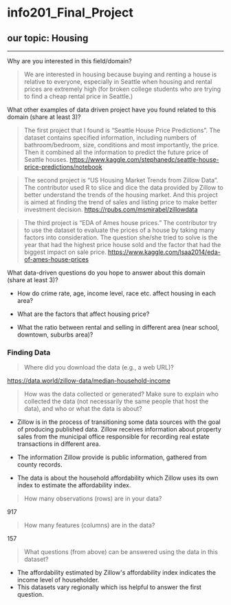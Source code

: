 # info201_Final_Project

## our topic: **Housing**

-------------

Why are you interested in this field/domain?

> We are interested in housing because buying and renting a house is relative to everyone, especially in Seattle when housing and rental prices are extremely high (for broken college students who are trying to find a cheap rental price in Seattle.)

What other examples of data driven project have you found related to this domain (share at least 3)?

 >The first project that I found is “Seattle House Price Predictions”. The dataset contains specified  information, including numbers of bathroom/bedroom, size, conditions and most importantly, the price. Then it combined all the information to predict the future price of Seattle houses.
https://www.kaggle.com/stephanedc/seattle-house-price-predictions/notebook

>The second project is “US Housing Market Trends from Zillow Data”. The contributor used R to slice and dice the data provided by Zillow to better understand the trends of the housing market. And this project is aimed at finding the trend of sales and listing price to make better investment decision. https://rpubs.com/msmirabel/zillowdata

>The third project is  “EDA of Ames house prices.” The contributor try to use the dataset to evaluate the prices of a house by taking many factors into consideration. The question she/she tried to solve is the year that had the highest price house sold and  the factor that had the biggest impact on sale price.
https://www.kaggle.com/lsaa2014/eda-of-ames-house-prices

What data-driven questions do you hope to answer about this domain (share at least 3)?

- How do crime rate, age, income level, race etc. affect housing in each area?

- What are the factors that affect housing price?

- What the ratio between rental and selling in different area (near school, downtown, suburbs area)?

### Finding Data

>Where did you download the data (e.g., a web URL)?

https://data.world/zillow-data/median-household-income

>How was the data collected or generated? Make sure to explain who collected the data (not necessarily the same people that host the data), and who or what the data is about?

- Zillow is in the process of transitioning some data sources with the goal of producing published data. Zillow receives information about property sales from the municipal office responsible for recording real estate transactions in different area.

- The information Zillow provide is public information, gathered from county records.
- The data is about the household affordability which Zillow uses its own index to estimate the affordability index.

>How many observations (rows) are in your data?

917

>How many features (columns) are in the data?

157

>What questions (from above) can be answered using the data in this dataset?

- The affordability estimated by Zillow's affordability index indicates the income level of householder.
- This datasets vary regionally which iss helpful to answer the first question.
